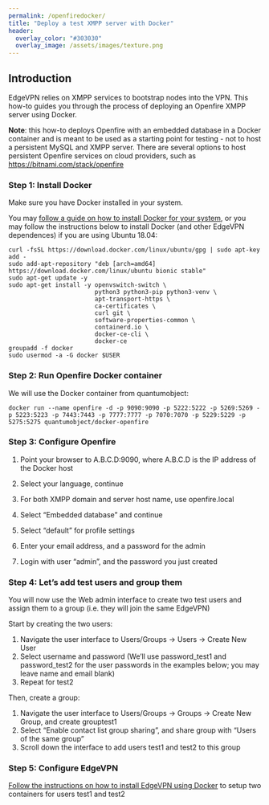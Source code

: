 ```yaml
---
permalink: /openfiredocker/
title: "Deploy a test XMPP server with Docker"
header:
  overlay_color: "#303030"
  overlay_image: /assets/images/texture.png
---
```


## Introduction

EdgeVPN relies on XMPP services to bootstrap nodes into the VPN. This how-to guides you through the process of deploying an Openfire XMPP server using Docker. 

**Note**: this how-to deploys Openfire with an embedded database in a Docker container and is meant to be used as a starting point for testing - not to host a persistent MySQL and XMPP server. There are several options to host persistent Openfire services on cloud providers, such as https://bitnami.com/stack/openfire

### Step 1: Install Docker

Make sure you have Docker installed in your system. 

You may [follow a guide on how to install Docker for your system](https://docs.docker.com/engine/install/ubuntu/), or you may follow the instructions below to install Docker (and other EdgeVPN dependences) if you are using Ubuntu 18.04:

```
curl -fsSL https://download.docker.com/linux/ubuntu/gpg | sudo apt-key add -
sudo add-apt-repository "deb [arch=amd64] https://download.docker.com/linux/ubuntu bionic stable"
sudo apt-get update -y
sudo apt-get install -y openvswitch-switch \
                        python3 python3-pip python3-venv \
                        apt-transport-https \
                        ca-certificates \
                        curl git \
                        software-properties-common \
                        containerd.io \
                        docker-ce-cli \
                        docker-ce 
groupadd -f docker
sudo usermod -a -G docker $USER
```

### Step 2: Run Openfire Docker container

We will use the Docker container from quantumobject:

```
docker run --name openfire -d -p 9090:9090 -p 5222:5222 -p 5269:5269 -p 5223:5223 -p 7443:7443 -p 7777:7777 -p 7070:7070 -p 5229:5229 -p 5275:5275 quantumobject/docker-openfire
```

### Step 3: Configure Openfire

1. Point your browser to A.B.C.D:9090, where A.B.C.D is the IP address of the Docker host

2. Select your language, continue

3. For both XMPP domain and server host name, use openfire.local

4. Select “Embedded database” and continue

5. Select “default” for profile settings

6. Enter your email address, and a password for the admin

7. Login with user “admin”, and the password you just created

### Step 4: Let’s add test users and group them

You will now use the Web admin interface to create two test users and assign them to a group (i.e. they will join the same EdgeVPN) 

Start by creating the two users:

1. Navigate the user interface to Users/Groups -> Users -> Create New User
2. Select username and password (We’ll use password_test1 and password_test2 for the user passwords in the examples below; you may leave name and email blank)
3. Repeat for test2

Then, create a group:

1. Navigate the user interface to Users/Groups -> Groups -> Create New Group, and create grouptest1
2. Select “Enable contact list group sharing”, and share group with “Users of the same group”
3. Scroll down the interface to add users test1 and test2 to this group

### Step 5: Configure EdgeVPN

[Follow the instructions on how to install EdgeVPN using Docker](Deploy-EdgeVPN-with-Docker) to setup two containers for users test1 and test2

